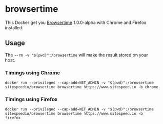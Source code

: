 # browsertime

This Docker get you [Browsertime](https://github.com/tobli/browsertime) 1.0.0-alpha with Chrome and Firefox installed.

## Usage

The ```--rm -v "$(pwd)":/browsertime``` will make the result stored on your host.

### Timings using Chrome
```
docker run --privileged --cap-add=NET_ADMIN -v "$(pwd)":/browsertime  sitespeedio/browsertime browsertime https://www.sitespeed.io -b chrome
```

### Timings using Firefox
```
docker run --privileged --cap-add=NET_ADMIN -v "$(pwd)":/browsertime  sitespeedio/browsertime browsertime https://www.sitespeed.io -b firefox
```

